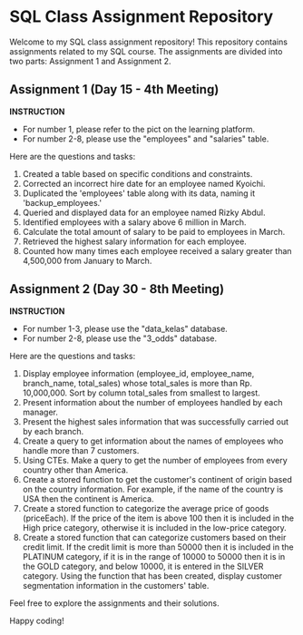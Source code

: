 # SQL Class Assignment Repository

Welcome to my SQL class assignment repository! This repository contains assignments related to my SQL course. The assignments are divided into two parts: Assignment 1 and Assignment 2.

## Assignment 1 (Day 15 - 4th Meeting)

**INSTRUCTION**
- For number 1, please refer to the pict on the learning platform.
- For number 2-8, please use the "employees" and "salaries" table.

Here are the questions and tasks:

1. Created a table based on specific conditions and constraints.
2. Corrected an incorrect hire date for an employee named Kyoichi.
3. Duplicated the 'employees' table along with its data, naming it 'backup_employees.'
4. Queried and displayed data for an employee named Rizky Abdul.
5. Identified employees with a salary above 6 million in March.
6. Calculate the total amount of salary to be paid to employees in March.
7. Retrieved the highest salary information for each employee.
8. Counted how many times each employee received a salary greater than 4,500,000 from January to March.

## Assignment 2 (Day 30 - 8th Meeting)

**INSTRUCTION**
- For number 1-3, please use the "data_kelas" database.
- For number 2-8, please use the "3_odds" database.

Here are the questions and tasks:

1. Display employee information (employee_id, employee_name, branch_name, total_sales) whose total_sales is more than Rp. 10,000,000. Sort by column total_sales from smallest to largest.
2. Present information about the number of employees handled by each manager.
3. Present the highest sales information that was successfully carried out by each branch.
4. Create a query to get information about the names of employees who handle more than 7 customers.
5. Using CTEs. Make a query to get the number of employees from every country other than America.
6. Create a stored function to get the customer's continent of origin based on the country information. For example, if the name of the country is USA then the continent is America.
7. Create a stored function to categorize the average price of goods (priceEach). If the price of the item is above 100 then it is included in the High price category, otherwise it is included in the low-price category.
8. Create a stored function that can categorize customers based on their credit limit. If the credit limit is more than 50000 then it is included in the PLATINUM category, if it is in the range of 10000 to 50000 then it is in the GOLD category, and below 10000, it is entered in the SILVER category. Using the function that has been created, display customer segmentation information in the customers' table.

Feel free to explore the assignments and their solutions.

Happy coding!
